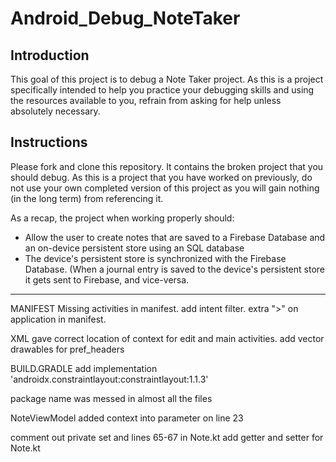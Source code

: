 # Android_Debug_NoteTaker

## Introduction

This goal of this project is to debug a Note Taker project. As this is a project specifically intended to help you practice your debugging skills and using the resources available to you, refrain from asking for help unless absolutely necessary.

## Instructions

Please fork and clone this repository. It contains the broken project that you should debug. As this is a project that you have worked on previously, do not use your own completed version of this project as you will gain nothing (in the long term) from referencing it.

As a recap, the project when working properly should:

- Allow the user to create notes that are saved to a Firebase Database and an on-device persistent store using an SQL database
- The device's persistent store is synchronized with the Firebase Database. (When a journal entry is saved to the device's persistent store it gets sent to Firebase, and vice-versa.

------------------------------------------------------------------------------------------------------------------------------

MANIFEST
Missing activities in manifest.
add intent filter.
extra ">" on application in manifest.

XML
gave correct location of context for edit and main activities.
add vector drawables for pref_headers

BUILD.GRADLE
add implementation 'androidx.constraintlayout:constraintlayout:1.1.3'

package name was messed in almost all the files

NoteViewModel added context into parameter on line 23

comment out private set and lines 65-67 in Note.kt
add getter and setter for Note.kt
